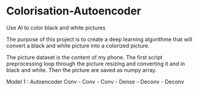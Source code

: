 # Colorisation-Autoencoder
Use AI to color black and white pictures


The purpose of this project is to create a deep learning algorithme that will convert a black and white picture into a colorized picture.

The picture dataset is the content of my phone.
The first script preprocessing loop through the picture resizing and converting it and in black and white.
Then the picture are saved as numpy array.

Model 1 : Autoencoder Conv - Conv - Conv - Dense - Deconv - Deconv



